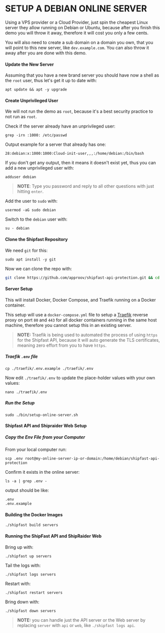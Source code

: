 # SETUP A DEBIAN ONLINE SERVER

Using a VPS provider or a Cloud Provider, just spin the cheapest Linux server they allow running on Debian or Ubuntu, because after you finish this demo you will throw it away, therefore it will cost you only a few cents.

You will also need to create a sub domain on a domain you own, that you will point to this new server, like `dev.example.com`. You can also throw it away after you are done with this demo.

#### Update the New Server

Assuming that you have a new brand server you should have now a shell as the `root` user, thus let's get it up to date with:

```
apt update && apt -y upgrade
```

#### Create Unprivileged User

We will not run the demo as `root`, because it's a best security practice to not run as `root`.

Check if the server already have an unprivileged user:

```
grep -irn :1000: /etc/passwd
```

Output example for a server that already has one:

```
28:debian:x:1000:1000:Cloud-init-user,,,:/home/debian:/bin/bash
```

If you don't get any output, then it means it doesn't exist yet, thus you can add a new unprivileged user with:

```
adduser debian
```
> **NOTE**: Type you password and reply to all other questions with just hitting `enter`.

Add the user to `sudo` with:

```
usermod -aG sudo debian
```

Switch to the `debian` user with:

```
su - debian
```

#### Clone the Shipfast Repository

We need `git` for this:

```
sudo apt install -y git
```

Now we can clone the repo with:

```bash
git clone https://github.com/approov/shipfast-api-protection.git && cd shipfast-api-protection
```

#### Server Setup

This will install Docker, Docker Compose, and Traefik running on a Docker container.

This setup will use a `docker-compose.yml` file to setup a [Traefik](https://docs.traefik.io/) reverse proxy on port `80` and `443` for all docker containers running in the same host machine, therefore you cannot setup this in an existing server.

> **NOTE:** Traefik is being used to automated the process of using `https` for the Shipfast API, because it will auto generate the TLS certificates, meaning zero effort from you to have `https`.

##### Traefik `.env` file

```
cp ./traefik/.env.example ./traefik/.env
```

Now edit `./traefik/.env` to update the place-holder values with your own values:

```
nano ./traefik/.env
```

##### Run the Setup

```
sudo ./bin/setup-online-server.sh
```

#### Shipfast API and Shipraider Web Setup

##### Copy the Env File from your Computer

From your local computer run:

```
scp .env root@my-online-server-ip-or-domain:/home/debian/shipfast-api-protection
```

Confirm it exists in the online server:

```
ls -a | grep .env -
```

output should be like:

```
.env
.env.example
```

#### Building the Docker Images

```
./shipfast build servers
```

#### Running the ShipFast API and ShipRaider Web

Bring up with:

```
./shipfast up servers
```

Tail the logs with:

```
./shipfast logs servers
```

Restart with:

```
./shipfast restart servers
```

Bring down with:

```
./shipfast down servers
```

> **NOTE:** you can handle just the API server or the Web server by replacing `server` with `api` or `web`, like `./shipfast logs api`.
